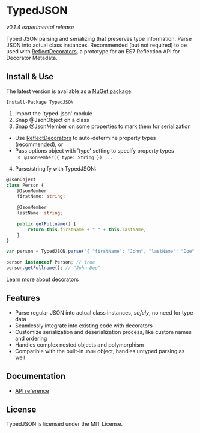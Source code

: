 # TypedJSON

*v0.1.4 experimental release*

Typed JSON parsing and serializing that preserves type information. Parse JSON into actual class instances. Recommended (but not required) to be used with [ReflectDecorators](https://github.com/rbuckton/ReflectDecorators), a prototype for an ES7 Reflection API for Decorator Metadata.

## Install & Use

The latest version is available as a [NuGet package](https://www.nuget.org/packages/TypedJSON/):

```none
Install-Package TypedJSON
```

 1. Import the 'typed-json' module
 2. Snap @JsonObject on a class
 3. Snap @JsonMember on some properties to mark them for serialization
   - Use [ReflectDecorators](https://github.com/rbuckton/ReflectDecorators) to auto-determine property types (recommended), or
   - Pass options object with 'type' setting to specify property types
     - `@JsonMember({ type: String }) ...`
 4. Parse/stringify with TypedJSON:

```typescript
@JsonObject
class Person {
    @JsonMember
    firstName: string;
    
    @JsonMember
    lastName: string;

    public getFullname() {
        return this.firstName + " " + this.lastName;
    }
}
```

```typescript
var person = TypedJSON.parse('{ "firstName": "John", "lastName": "Doe" }', Person);

person instanceof Person; // true
person.getFullname(); // "John Doe"
```

[Learn more about decorators](https://github.com/Microsoft/TypeScript-Handbook/blob/master/pages/Decorators.md)

## Features

 - Parse regular JSON into actual class instances, *safely*, no need for type data
 - Seamlessly integrate into existing code with decorators
 - Customize serialization and deserialization process, like custom names and ordering
 - Handles complex nested objects and polymorphism
 - Compatible with the built-in `JSON` object, handles untyped parsing as well

## Documentation

 - [API reference](https://github.com/JohnWhiteTB/TypedJSON/wiki)

## License

TypedJSON is licensed under the MIT License.